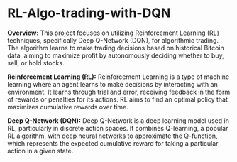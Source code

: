 # RL-Algo-trading-with-DQN

**Overview:**
This project focuses on utilizing Reinforcement Learning (RL) techniques, specifically Deep Q-Network (DQN), for algorithmic trading. The algorithm learns to make trading decisions based on historical Bitcoin data, aiming to maximize profit by autonomously deciding whether to buy, sell, or hold stocks.

**Reinforcement Learning (RL):**
Reinforcement Learning is a type of machine learning where an agent learns to make decisions by interacting with an environment. It learns through trial and error, receiving feedback in the form of rewards or penalties for its actions. RL aims to find an optimal policy that maximizes cumulative rewards over time.

**Deep Q-Network (DQN):**
Deep Q-Network is a deep learning model used in RL, particularly in discrete action spaces. It combines Q-learning, a popular RL algorithm, with deep neural networks to approximate the Q-function, which represents the expected cumulative reward for taking a particular action in a given state.

